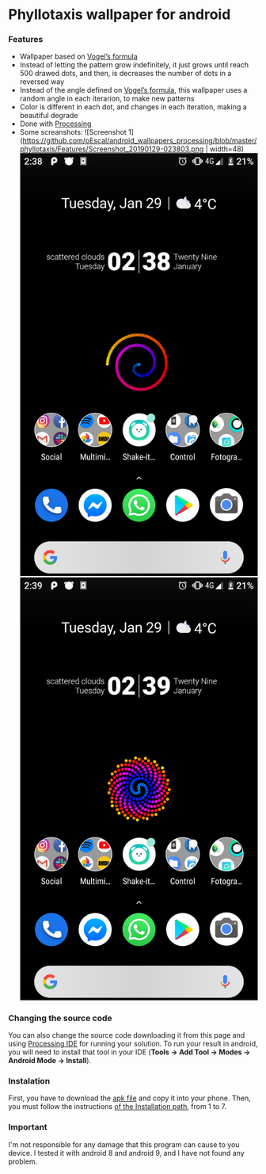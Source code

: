 # Phyllotaxis wallpaper for android

### Features

  - Wallpaper based on [Vogel’s formula](http://algorithmicbotany.org/papers/abop/abop-ch4.pdf)
  - Instead of letting the pattern grow indefinitely, it just grows until reach 500 drawed dots, and then, is decreases the number of dots in a reversed way
  - Instead of the angle defined on [Vogel’s formula](http://algorithmicbotany.org/papers/abop/abop-ch4.pdf), this wallpaper uses a random angle in each iterarion, to make new patterns
  - Color is different in each dot, and changes in each iteration, making a beautiful degrade
  - Done with [Processing](https://processing.org/)
  - Some screanshots:
![Screenshot 1](https://github.com/oEscal/android_wallpapers_processing/blob/master/phyllotaxis/Features/Screenshot_20190129-023803.png | width=48)
![Screenshot 2](https://github.com/oEscal/android_wallpapers_processing/blob/master/phyllotaxis/Features/Screenshot_20190129-023811.png)
![Screenshot 3](https://github.com/oEscal/android_wallpapers_processing/blob/master/phyllotaxis/Features/Screenshot_20190129-023916.png)


### Changing the source code

You can also change the source code downloading it from this page and using [Processing IDE](https://processing.org/download/) for running your solution. To run your result in android, you will need to install that tool in your IDE (**Tools -> Add Tool -> Modes -> Android Mode -> Install**).


### Instalation

First, you have to download the [apk file](https://github.com/oEscal/android_wallpapers_processing/raw/master/phyllotaxis/Installation/base.apk) and copy it into your phone. Then, you must follow the instructions [of the Installation path](https://github.com/oEscal/android_wallpapers_processing/tree/master/phyllotaxis/Installation), from 1 to 7.

### Important
I'm not responsible for any damage that this program can cause to you device. I tested it with android 8 and android 9, and I have not found any problem.
